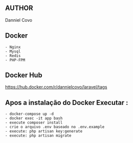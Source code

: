 
## AUTHOR
Danniel Covo

## Docker 
    - Nginx
    - Mysql
    - Redis
    - PHP-FPM
## Docker Hub
https://hub.docker.com/r/dannielcovo/laravel/tags

## Apos a instalação do Docker Executar :
    - docker-compose up -d
    - docker exec -it app bash
    - execute composer install
    - crie o arquivo .env baseado no .env.example 
    - execute: php artisan key:generate 
    - execute: php artisan migrate
